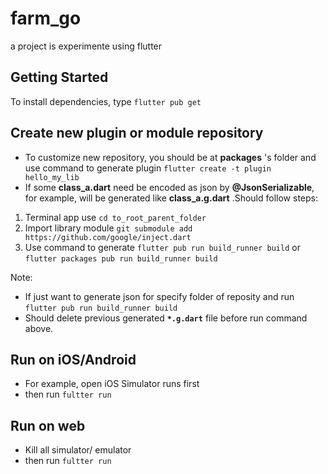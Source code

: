 # farm_go

a project is experimente using flutter 

## Getting Started

To install dependencies, type `flutter pub get`

## Create new plugin or module repository

- To customize new repository, you should be at **packages** 's folder and use command to generate plugin `flutter create -t plugin hello_my_lib`
- If some **class_a.dart** need be encoded as json by **@JsonSerializable**, for example, will be generated like **class_a.g.dart** .Should follow steps:

1) Terminal app use `cd to_root_parent_folder` 
2) Import library module `git submodule add https://github.com/google/inject.dart`
3) Use command to generate `flutter pub run build_runner build` or `flutter packages pub run build_runner build`

Note: 
- If just want to generate json for specify folder of reposity and run `flutter pub run build_runner build` 
- Should delete previous generated **`*.g.dart`** file before run command above.

## Run on iOS/Android
- For example, open iOS Simulator runs first
- then run `fultter run`

## Run on web
- Kill all simulator/ emulator
- then run `fultter run`
